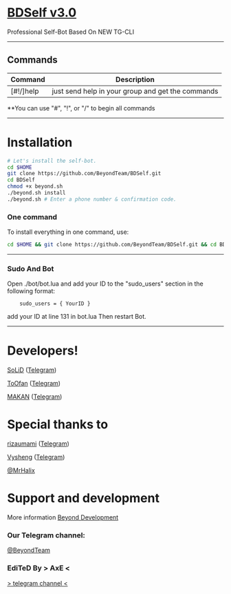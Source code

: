 # [BDSelf v3.0](https://telegram.me/BeyondTeam)

Professional Self-Bot Based On NEW TG-CLI


* * *

## Commands

| Command | Description |
|--------|------------|
| [#!/]help | just send help in your group and get the commands |

**You can use "#", "!", or "/" to begin all commands

* * *

# Installation

```sh
# Let's install the self-bot.
cd $HOME
git clone https://github.com/BeyondTeam/BDSelf.git
cd BDSelf
chmod +x beyond.sh
./beyond.sh install
./beyond.sh # Enter a phone number & confirmation code.
```
### One command
To install everything in one command, use:
```sh
cd $HOME && git clone https://github.com/BeyondTeam/BDSelf.git && cd BDSelf && chmod +x beyond.sh && ./beyond.sh install && ./beyond.sh
```

* * *

### Sudo And Bot

Open ./bot/bot.lua and add your ID to the "sudo_users" section in the following format:
```
    sudo_users = { YourID }
```
add your ID at line 131 in bot.lua
Then restart Bot.

* * *

# Developers!

[SoLiD](https://github.com/solid021) ([Telegram](https://telegram.me/SoLiD))

[ToOfan](https://github.com/To0fan) ([Telegram](https://telegram.me/ToOfan))

[MAKAN](https://github.com/makanj) ([Telegram](https://telegram.me/MAKAN))

# Special thanks to
[rizaumami](https://github.com/rizaumami) ([Telegram](https://telegram.me/kuncen))

[Vysheng](https://github.com/Vysheng) ([Telegram](https://telegram.me/Vysheng))

[@MrHalix](https://telegram.me/MrHalix)

# Support and development

More information [Beyond Development](https://telegram.me/joinchat/AAAAAD9JFZlMveUl8q99gA)

### Our Telegram channel:

[@BeyondTeam](https://telegram.me/BeyondTeam)

### EdiTeD By > AxE <
[> telegram channel <](https://telegram.me/MaSteR_AxE)

